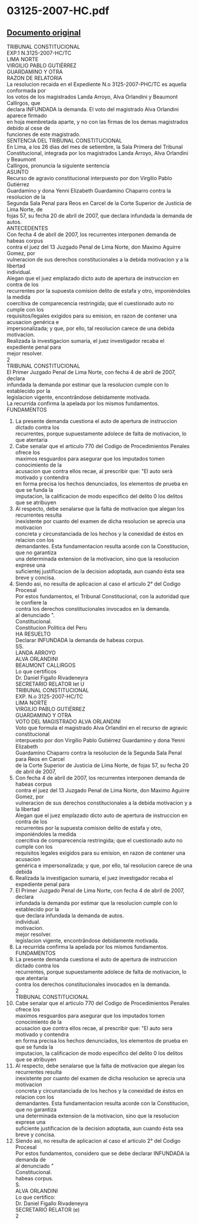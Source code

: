 
03125-2007-HC.pdf
=================
  
[Documento original](https://tc.gob.pe/jurisprudencia/2007/03125-2007-HC.pdf)  
---  
TRIBUNAL CONSTITUCIONAL  
EXP.1 N.3125-2007-HC/TC  
LIMA NORTE  
VIRGILIO PABLO GUTIÉRREZ  
GUARDAMINO Y OTRA  
RAZON DE RELATORIA  
La resolucion recaida en el Expediente N.o 3125-2007-PHC/TC es aquella conformada por  
los votos de los magistrados Landa Arroyo, Alva Orlandini y Beaumont Callirgos, que  
declara INFUNDADA la demanda. El voto del magistrado Alva Orlandini aparece firmado  
en hoja membretada aparte, y no con las firmas de los demas magistrados debido al cese de  
funciones de este magistrado.  
SENTENCIA DEL TRIBUNAL CONSTITUCIONAL  
En Lima, a los 26 dias del mes de setiembre, la Sala Primera del Tribunal  
Constitucional, integrada por los magistrados Landa Arroyo, Alva Orlandini y Beaumont  
Callirgos, pronuncia la siguiente sentencia  
ASUNTO  
Recurso de agravio constitucional interpuesto por don Virgilio Pablo Gutiérrez  
Guardamino y dona Yenni Elizabeth Guardamino Chaparro contra la resolucion de la  
Segunda Sala Penal para Reos en Carcel de la Corte Superior de Justicia de Lima Norte, de  
fojas 57, su fecha 20 de abril de 2007, que declara infundada la demanda de autos.  
ANTECEDENTES  
Con fecha 4 de abril de 2007, los recurrentes interponen demanda de habeas corpus  
contra el juez del 13 Juzgado Penal de Lima Norte, don Maximo Aguirre Gomez, por  
 vulneracion de sus derechos constitucionales a la debida motivacion y a la libertad  
individual.  
Alegan que el juez emplazado dicto auto de apertura de instruccion en contra de los  
recurrentes por la supuesta comision delito de estafa y otro, imponiéndoles la medida  
coercitiva de comparecencia restringida; que el cuestionado auto no cumple con los  
requisitos/legales exigidos para su emision, en razon de contener una acusacion genérica e  
impersonalizada; y que, por ello, tal resolucion carece de una debida motivacion.  
Realizada la investigacion sumaria, el juez investigador recaba el expediente penal para  
mejor resolver.  
2  
TRIBUNAL CONSTITUCIONAL  
El Primer Juzgado Penal de Lima Norte, con fecha 4 de abril de 2007, declara  
infundada la demanda por estimar que la resolucion cumple con lo establecido por la  
legislacion vigente, encontrândose debidamente motivada.  
La recurrida confirma la apelada por los mismos fundamentos.  
FUNDAMENTOS  
1. La presente demanda cuestiona el auto de apertura de instruccion dictado contra los  
recurrentes, porque supuestamente adolece de falta de motivacion, lo que atentaria  
2. Cabe senalar que el articulo 770 del Codigo de Procedimientos Penales ofrece los  
maximos resguardos para asegurar que los imputados tomen conocimiento de la  
acusacion que contra ellos recae, al prescribir que: "El auto serà motivado y contendra  
en forma precisa los hechos denunciados, los elementos de prueba en que se funda la  
imputacion, la calificacion de modo especifico del delito 0 los delitos que se atribuyen  
3. Al respecto, debe senalarse que la falta de motivacion que alegan los recurrentes resulta  
inexistente por cuanto del examen de dicha resolucion se aprecia una motivacion  
concreta y circunstanciada de los hechos y la conexidad de éstos en relacion con los  
demandantes. Esta fundamentacion resulta acorde con la Constitucion, que no garantiza  
una determinada extension de la motivacion, sino que la resolucion exprese una  
suficientej justificacion de la decision adoptada, aun cuando ésta sea breve y concisa.  
4. Siendo asi, no resulta de aplicacion al caso el articulo 2° del Codigo Procesal  
Por estos fundamentos, el Tribunal Constitucional, con la autoridad que le confiere la  
contra los derechos constitucionales invocados en la demanda.  
al denunciado ".  
Constitucional.  
Constitucion Politica del Peru  
HA RESUELTO  
Declarar INFUNDADA la demanda de habeas corpus.  
SS.  
LANDA ARROYO  
ALVA ORLANDINI  
BEAUMONT CALLIRGOS  
Lo que certificos  
Dr. Daniel Figallo Rivadeneyra  
SECRETARIO RELATOR let U  
TRIBUNAL CONSTITUCIONAL  
EXP. N.o 3125-2007-HC/TC  
LIMA NORTE  
VIRGILIO PABLO GUTIÉRREZ  
GUARDAMINO Y OTRA  
VOTO DEL MAGISTRADO ALVA ORLANDINI  
Voto que formula el magistrado Alva Orlandini en el recurso de agravic constitucional  
interpuesto por don Virgilio Pablo Gutiérrez Guardamino y dona Yenni Elizabeth  
Guardamino Chaparro contra la resolucion de la Segunda Sala Penal para Reos en Carcel  
de la Corte Superior de Justicia de Lima Norte, de fojas 57, su fecha 20 de abril de 2007,  
1. Con fecha 4 de abril de 2007, los recurrentes interponen demanda de habeas corpus  
contra el juez del 13 Juzgado Penal de Lima Norte, don Maximo Aguirre Gomez, por  
vulneracion de sus derechos constitucionales a la debida motivacion y a la libertad  
Alegan que el juez emplazado dicto auto de apertura de instruccion en contra de los  
recurrentes por la supuesta comision delito de estafa y otro, imponiéndoles la medida  
coercitiva de comparecencia restringida; que el cuestionado auto no cumple con los  
requisitos legales exigidos para su emision, en razon de contener una acusacion  
genérica e impersonalizada; y que, por ello, tal resolucion carece de una debida  
2. Realizada la investigacion sumaria, el juez investigador recaba el expediente penal para  
3. El Primer Juzgado Penal de Lima Norte, con fecha 4 de abril de 2007, declara  
infundada la demanda por estimar que la resolucion cumple con lo establecido por la  
que declara infundada la demanda de autos.  
individual.  
motivacion.  
mejor resolver.  
legislacion vigente, encontrândose debidamente motivada.  
4. La recurrida confirma la apelada por los mismos fundamentos.  
FUNDAMENTOS  
1. La presente demanda cuestiona el auto de apertura de instruccion dictado contra los  
recurrentes, porque supuestamente adolece de falta de motivacion, lo que atentaria  
contra los derechos constitucionales invocados en la demanda.  
2  
TRIBUNAL CONSTITUCIONAL  
2. Cabe senalar que el articulo 770 del Codigo de Procedimientos Penales ofrece los  
maximos resguardos para asegurar que los imputados tomen conocimiento de la  
acusacion que contra ellos recae, al prescribir que: "El auto sera motivado y contendra  
en forma precisa los hechos denunciados, los elementos de prueba en que se funda la  
imputacion, la calificacion de modo especifico del delito 0 los delitos que se atribuyen  
3. Al respecto, debe senalarse que la falta de motivacion que alegan los recurrentes resulta  
inexistente por cuanto del examen de dicha resolucion se aprecia una motivacion  
concreta y circunstanciada de los hechos y la conexidad de éstos en relacion con los  
demandantes. Esta fundamentacion resulta acorde con la Constitucion, que no garantiza  
una determinada extension de la motivacion, sino que la resolucion exprese una  
suficiente justificacion de la decision adoptada, aun cuando ésta sea breve y concisa.  
4. Siendo asi, no resulta de aplicacion al caso el articulo 2° del Codigo Procesal  
Por estos fundamentos, considero que se debe declarar INFUNDADA la demanda de  
al denunciado "  
Constitucional.  
habeas corpus.  
S.  
ALVA ORLANDINI  
Lo que certifico:  
Dr. Daniel Figallo Rivadeneyra  
SECRETARIO RELATOR (e)  
2